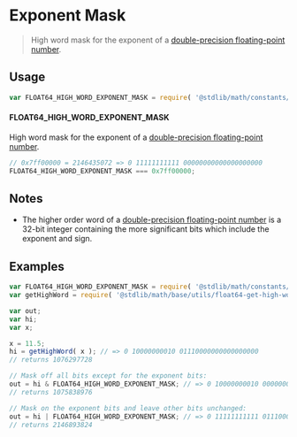 # Exponent Mask

> High word mask for the exponent of a [double-precision floating-point number][ieee754].

<section class="usage">

## Usage

``` javascript
var FLOAT64_HIGH_WORD_EXPONENT_MASK = require( '@stdlib/math/constants/float64-high-word-exponent-mask' );
```

#### FLOAT64_HIGH_WORD_EXPONENT_MASK

High word mask for the exponent of a [double-precision floating-point number][ieee754]. 

``` javascript
// 0x7ff00000 = 2146435072 => 0 11111111111 00000000000000000000
FLOAT64_HIGH_WORD_EXPONENT_MASK === 0x7ff00000;
```

<!-- </usage> -->


<section class="notes">

## Notes

* The higher order word of a [double-precision floating-point number][ieee754] is a 32-bit integer containing the more significant bits which include the exponent and sign.

<!-- </notes> -->


<section class="examples">

## Examples

``` javascript
var FLOAT64_HIGH_WORD_EXPONENT_MASK = require( '@stdlib/math/constants/float64-high-word-exponent-mask' );
var getHighWord = require( '@stdlib/math/base/utils/float64-get-high-word' );

var out;
var hi;
var x;

x = 11.5;
hi = getHighWord( x ); // => 0 10000000010 01110000000000000000
// returns 1076297728

// Mask off all bits except for the exponent bits:
out = hi & FLOAT64_HIGH_WORD_EXPONENT_MASK; // => 0 10000000010 00000000000000000000
// returns 1075838976

// Mask on the exponent bits and leave other bits unchanged:
out = hi | FLOAT64_HIGH_WORD_EXPONENT_MASK; // => 0 11111111111 01110000000000000000
// returns 2146893824
```

<!-- </examples> -->


<section class="links">

[ieee754]: http://en.wikipedia.org/wiki/IEEE_754-1985

<!-- </links> -->
